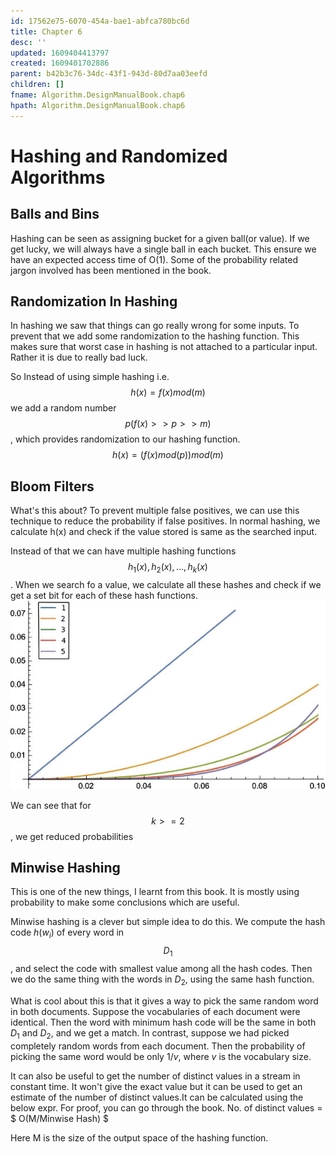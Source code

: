 ```yaml
---
id: 17562e75-6070-454a-bae1-abfca780bc6d
title: Chapter 6
desc: ''
updated: 1609404413797
created: 1609401702886
parent: b42b3c76-34dc-43f1-943d-80d7aa03eefd
children: []
fname: Algorithm.DesignManualBook.chap6
hpath: Algorithm.DesignManualBook.chap6
---
```

# Hashing and Randomized Algorithms

## Balls and Bins

Hashing can be seen as assigning bucket for a given ball(or value). If we get lucky, we will always have a single ball in each bucket. This ensure we have an expected access time of O(1). Some of the probability related jargon involved has been mentioned in the book.

## Randomization In Hashing

In hashing we saw that things can go really wrong for some inputs. To prevent that we add some randomization to the hashing function. This makes sure that worst case in hashing is not attached to a particular input. Rather it is due to really bad luck. 

So Instead of using simple hashing i.e.
$$
h(x) = f(x)mod(m)
$$
we add a random number $$p(f(x) >> p >>m)$$, which provides randomization to our hashing function.
$$
h(x) = (f(x)mod(p))mod(m)
$$

## Bloom Filters

What's this about? To prevent multiple false positives, we can use this technique to reduce the probability if false positives. In normal hashing, we calculate h(x) and check if the value stored is same as the searched input. 

Instead of that we can have multiple hashing functions $$h_1(x), h_2(x), ..., h_k(x)$$. When we search fo a value, we calculate all these hashes and check if we get a set bit for each of these hash functions.  
![various values of k](/assets/images/2020-12-31-13-59-05.png)

We can see that for $$k >= 2 $$, we get reduced probabilities

## Minwise Hashing

This is one of the new things, I learnt from this book. It is mostly using probability to make some conclusions which are useful.

Minwise hashing is a clever but simple idea to do this. We compute the hash code $h(w_i)$ of every word in $$D_1$$, and select the code with smallest value among all the hash codes. Then we do the same thing with the words in $D_2$, using the same hash function.

What is cool about this is that it gives a way to pick the same random word in both documents. Suppose the vocabularies of each document were identical. Then the word with minimum hash code will be the same in both $D_1$ and $D_2$, and we get a match. In contrast, suppose we had picked completely random words from each document. Then the probability of picking the same word would be only $1/v$, where $v$ is the vocabulary size.

It can also be useful to get the number of distinct values in a stream in constant time. It won't give the exact value but it can be used to get an estimate of the number of distinct values.It can be calculated using the below expr. For proof, you can go through the book.
No. of distinct values = $ O(M/Minwise Hash) $

Here M is the size of the output space of the hashing function. 

